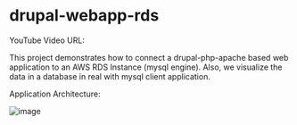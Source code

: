 # drupal-webapp-rds

YouTube Video URL:

This project demonstrates how to connect a drupal-php-apache based web application to an AWS RDS Instance (mysql engine).
Also, we visualize the data in a database in real with mysql client application.

Application Architecture:

![image](https://github.com/user-attachments/assets/7c134135-63e4-4872-95d5-13e0d40ca58f)

